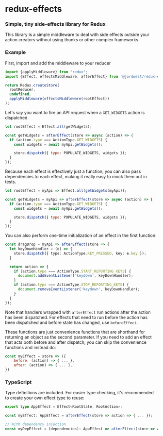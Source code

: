 # redux-effects

### Simple, tiny side-effects library for Redux

This library is a simple middleware to deal with side effects outside your action creators
without using thunks or other complex frameworks.

### Example

First, import and add the middleware to your reducer

```js
import {applyMiddleware} from "redux";
import {Effect, effectsMiddleware, afterEffect} from '@jordwest/redux-effects';

return Redux.createStore(
  rootReducer,
  undefined,
  applyMiddleware(effectsMiddleware(rootEffect))
);
```

Let's say you want to fire an API request when a `GET_WIDGETS` action is dispatched.

```js
let rootEffect = Effect.all(getWidgets);

const getWidgets = afterEffect(store => async (action) => {
  if (action.type === ActionType.GET_WIDGETS) {
    const widgets = await myApi.getWidgets();

    store.dispatch({ type: POPULATE_WIDGETS, widgets });
  }
});
```

Because each effect is effectively just a function, you can also pass dependencies to each effect, making it really easy to mock them out in tests.

```js
let rootEffect = myApi => Effect.all(getWidgets(myApi));

const getWidgets = myApi => afterEffect(store => async (action) => {
  if (action.type === ActionType.GET_WIDGETS) {
    const widgets = await myApi.getWidgets();

    store.dispatch({ type: POPULATE_WIDGETS, widgets });
  }
});
```

You can also perform one-time initialization of an effect in the first function:

```ts
const dragDrop = myApi => afterEffect(store => {
  let keyDownHandler = (e) => {
    store.dispatch({ type: ActionType.KEY_PRESSED, key: e.key });
  }

  return action => {
    if (action.type === ActionType.START_REPORTING_KEYS) {
      document.addEventListener('keydown', keyDownHandler);
    }
    if (action.type === ActionType.STOP_REPORTING_KEYS) {
      document.removeEventListener('keydown', keyDownHandler);
    }
  }
});
```

Note that handlers wrapped with `afterEffect` run actions after the action has been dispatched. For effects that need to run before the action
has been dispatched and before state has changed, use `beforeEffect`.

These functions are just convenience functions that are shorthand for returning an object as the second parameter. If you need to add an effect that
acts both before and after dispatch, you can skip the convenience functions and instead do:

```js
const myEffect = store => ({
    before: (action) => { ... },
    after: (action) => { ... },
})
```

### TypeScript

Type definitions are included. For easier type checking, it's recommended to create your own effect type to reuse:

```ts
export type AppEffect = Effect<RootState, RootAction>;

const myEffect: AppEffect = afterEffect(store => action => { ... });

// With dependency injection
const myDepEffect = (dependencies): AppEffect => afterEffect(store => action => { ... });
```